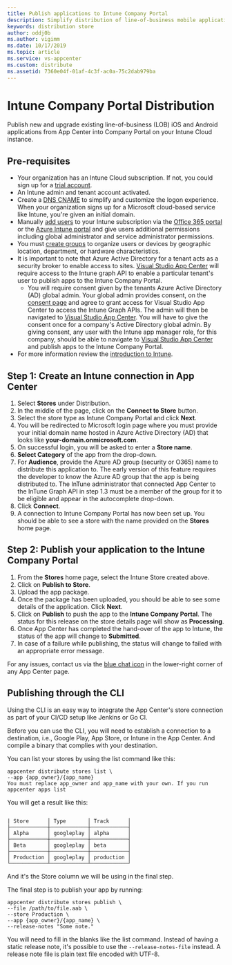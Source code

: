 ```yaml
---
title: Publish applications to Intune Company Portal
description: Simplify distribution of line-of-business mobile applications to the Company Portal on Intune
keywords: distribution store
author: oddj0b
ms.author: vigimm
ms.date: 10/17/2019
ms.topic: article
ms.service: vs-appcenter
ms.custom: distribute
ms.assetid: 7360e04f-01af-4c3f-ac0a-75c2dab979ba
---
```


# Intune Company Portal Distribution

Publish new and upgrade existing line-of-business (LOB) iOS and Android applications from App Center into Company Portal on your Intune Cloud instance.

## Pre-requisites

* Your organization has an Intune Cloud subscription. If not, you could sign up for a [trial account](https://docs.microsoft.com/en-us/intune/free-trial-sign-up).
* An Intune admin and tenant account activated. 
* Create a [DNS CNAME](https://docs.microsoft.com/intune/custom-domain-name-configure) to simplify and customize the logon experience. When your organization signs up for a Microsoft cloud-based service like Intune, you're given an initial domain.
* Manually [add users](https://docs.microsoft.com/intune/users-add) to your Intune subscription via the [Office 365 portal](https://www.office.com/signin) or the [Azure Intune portal](https://portal.azure.com/#blade/Microsoft_Intune_DeviceSettings/ExtensionLandingBlade/overview) and give users additional permissions including global administrator and service administrator permissions.
* You must [create groups](https://docs.microsoft.com/intune/groups-add) to organize users or devices by geographic location, department, or hardware characteristics.
* It is important to note that Azure Active Directory for a tenant acts as a security broker to enable access to sites. [Visual Studio App Center](https://appcenter.ms) will require access to the Intune graph API to enable a particular tenant's user to publish apps to the Intune Company Portal.
    * You will require consent given by the tenants Azure Active Directory (AD) global admin. Your global admin provides consent, on the [consent page](https://login.microsoftonline.com/common/adminconsent?client_id=9aa18e05-1deb-4254-98a8-fab3591a3ad3&redirect_uri=https://appcenter.ms) and agree to grant access for Visual Studio App Center to access the Intune Graph APIs. The admin will then be navigated to [Visual Studio App Center](https://appcenter.ms). You will have to give the consent once for a company's Active Directory global admin. By giving consent, any user with the Intune app manager role, for this company, should be able to navigate to [Visual Studio App Center](https://appcenter.ms) and publish apps to the Intune Company Portal.
* For more information review the [introduction to Intune](https://docs.microsoft.com/intune/introduction-intune).

## Step 1: Create an Intune connection in App Center

1. Select **Stores** under Distribution.
2. In the middle of the page, click on the **Connect to Store** button.
3. Select the store type as Intune Company Portal and click **Next**.
4. You will be redirected to Microsoft login page where you must provide your initial domain name hosted in Azure Active Directory (AD) that looks like **your-domain.onmicrosoft.com**.
5. On successful login, you will be asked to enter a **Store name**.
6. **Select Category** of the app from the drop-down.
7. For **Audience**, provide the Azure AD group (security or O365) name to distribute this application to. The early version of this feature requires the developer to know the Azure AD group that the app is being distributed to. The InTune administrator that connected App Center to the InTune Graph API in step 1.3 must be a member of the group for it to be eligible and appear in the autocomplete drop-down.
8. Click **Connect**.
9. A connection to Intune Company Portal has now been set up. You should be able to see a store with the name provided on the **Stores** home page.

## Step 2: Publish your application to the Intune Company Portal

1. From the **Stores** home page, select the Intune Store created above.
2. Click on **Publish to Store**.
3. Upload the app package.
4. Once the package has been uploaded, you should be able to see some details of the application. Click **Next**.
5. Click on **Publish** to push the app to the **Intune Company Portal**. The status for this release on the store details page will show as **Processing**.
6. Once App Center has completed the hand-over of the app to Intune, the status of the app will change to **Submitted**.
7. In case of a failure while publishing, the status will change to failed with an appropriate error message.

For any issues, contact us via the [blue chat icon](https://intercom.help/appcenter/getting-started/getting-help-with-app-center) in the lower-right corner of any App Center page.

## Publishing through the CLI
Using the CLI is an easy way to integrate the App Center's store connection as part of your CI/CD setup like Jenkins or Go CI.

Before you can use the CLI, you will need to establish a connection to a destination, i.e., Google Play, App Store, or Intune in the App Center. And compile a binary that complies with your destination.

You can list your stores by using the list command like this:
```
appcenter distribute stores list \
--app {app_owner}/{app_name}
You must replace app_owner and app_name with your own. If you run
appcenter apps list
```

You will get a result like this:
```

| Store      │ Type       │ Track      │
├────────────┼────────────┼────────────┤
│ Alpha      │ googleplay │ alpha      │
├────────────┼────────────┼────────────┤
│ Beta       │ googleplay │ beta       │
├────────────┼────────────┼────────────┤
│ Production │ googleplay │ production │
└────────────┴────────────┴────────────┘
```

And it's the Store column we will be using in the final step.

The final step is to publish your app by running:
```
appcenter distribute stores publish \
--file /path/to/file.aab \
--store Production \
--app {app_owner}/{app_name} \
--release-notes "Some note."
```
You will need to fill in the blanks like the list command. Instead of having a static release note, it's possible to use the `--release-notes-file` instead. A release note file is plain text file encoded with UTF-8.

